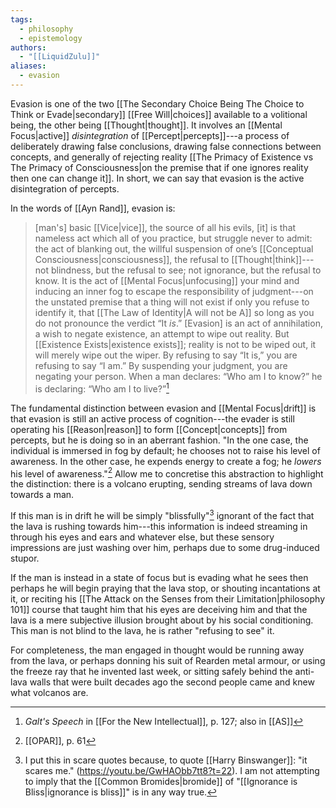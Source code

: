 ```yaml
---
tags:
  - philosophy
  - epistemology
authors:
  - "[[LiquidZulu]]"
aliases:
  - evasion
---
```

Evasion is one of the two [[The Secondary Choice Being The Choice to Think or Evade|secondary]] [[Free Will|choices]] available to a volitional being, the other being [[Thought|thought]]. It involves an [[Mental Focus|active]] *disintegration* of [[Percept|percepts]]---a process of deliberately drawing false conclusions, drawing false connections between concepts, and generally of rejecting reality [[The Primacy of Existence vs The Primacy of Consciousness|on the premise that if one ignores reality then one can change it]]. In short, we can say that evasion is the active disintegration of percepts.

In the words of [[Ayn Rand]], evasion is:
>\[man's] basic [[Vice|vice]], the source of all his evils, \[it] is that nameless act which all of you practice, but struggle never to admit: the act of blanking out, the willful suspension of one’s [[Conceptual Consciousness|consciousness]], the refusal to [[Thought|think]]---not blindness, but the refusal to see; not ignorance, but the refusal to know. It is the act of [[Mental Focus|unfocusing]] your mind and inducing an inner fog to escape the responsibility of judgment---on the unstated premise that a thing will not exist if only you refuse to identify it, that [[The Law of Identity|A will not be A]] so long as you do not pronounce the verdict “It _is_.” \[Evasion] is an act of annihilation, a wish to negate existence, an attempt to wipe out reality. But [[Existence Exists|existence exists]]; reality is not to be wiped out, it will merely wipe out the wiper. By refusing to say “It is,” you are refusing to say “I am.” By suspending your judgment, you are negating your person. When a man declares: “Who am I to know?” he is declaring: “Who am I to live?”[^1]

The fundamental distinction between evasion and [[Mental Focus|drift]] is that evasion is still an active process of cognition---the evader is still operating his [[Reason|reason]] to form [[Concept|concepts]] from percepts, but he is doing so in an aberrant fashion. "In the one case, the individual is immersed in fog by default; he chooses not to raise his level of awareness. In the other case, he expends energy to create a fog; he *lowers* his level of awareness."[^2] Allow me to concretise this abstraction to highlight the distinction: there is a volcano erupting, sending streams of lava down towards a man. 

If this man is in drift he will be simply "blissfully"[^3] ignorant of the fact that the lava is rushing towards him---this information is indeed streaming in through his eyes and ears and whatever else, but these sensory impressions are just washing over him, perhaps due to some drug-induced stupor. 

If the man is instead in a state of focus but is evading what he sees then perhaps he will begin praying that the lava stop, or shouting incantations at it, or reciting his [[The Attack on the Senses from their Limitation|philosophy 101]] course that taught him that his eyes are deceiving him and that the lava is a mere subjective illusion brought about by his social conditioning. This man is not blind to the lava, he is rather "refusing to see" it.

For completeness, the man engaged in thought would be running away from the lava, or perhaps donning his suit of Rearden metal armour, or using the freeze ray that he invented last week, or sitting safely behind the anti-lava walls that were built decades ago the second people came and knew what volcanos are.

[^1]: *Galt's Speech* in [[For the New Intellectual]], p. 127; also in [[AS]]
[^2]: [[OPAR]], p. 61
[^3]: I put this in scare quotes because, to quote [[Harry Binswanger]]: "it scares me." (https://youtu.be/GwHAObb7tt8?t=22). I am not attempting to imply that the [[Common Bromides|bromide]] of "[[Ignorance is Bliss|ignorance is bliss]]" is in any way true.